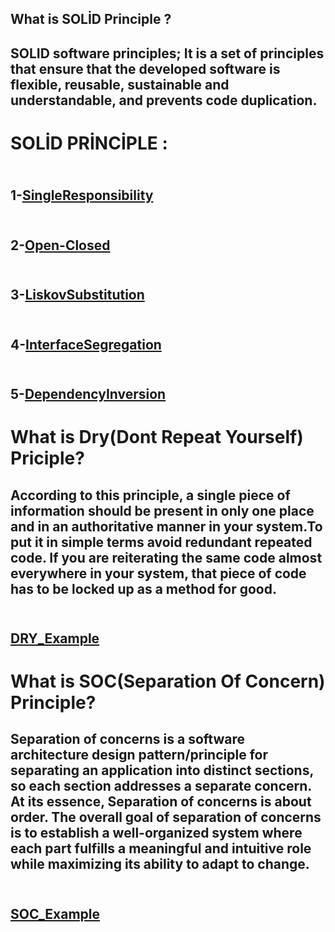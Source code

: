 ## What is SOLİD Principle ?
## SOLID software principles; It is a set of principles that ensure that the developed software is flexible, reusable, sustainable and understandable, and prevents code duplication.

# SOLİD PRİNCİPLE :

## <br> 1-[SingleResponsibility](https://github.com/SongulSYTRK/Software_Principle/tree/master/1_SingleResponsibility)
## <br> 2-[Open-Closed](https://github.com/SongulSYTRK/Software_Principle/tree/master/2-OperClosed)
## <br> 3-[LiskovSubstitution](https://github.com/SongulSYTRK/Software_Principle/tree/master/3.LiskovSubstitution)
## <br> 4-[InterfaceSegregation](https://github.com/SongulSYTRK/Software_Principle/tree/master/4-InterfaceSegregation)
## <br> 5-[DependencyInversion](https://github.com/SongulSYTRK/Software_Principle/tree/master/5_DependencyInversion)


# What is Dry(Dont Repeat Yourself) Priciple?

## According to this principle, a single piece of information should be present in only one place and in an authoritative manner in your system.To put it in simple terms avoid redundant repeated code. If you are reiterating the same code almost everywhere in your system, that piece of code has to be locked up as a method for good.
## <br>[DRY_Example](https://github.com/SongulSYTRK/Software_Principle/tree/master/DRY_Principle)


# What is SOC(Separation Of Concern) Principle?
## Separation of concerns is a software architecture design pattern/principle for separating an application into distinct sections, so each section addresses a separate concern. At its essence, Separation of concerns is about order. The overall goal of separation of concerns is to establish a well-organized system where each part fulfills a meaningful and intuitive role while maximizing its ability to adapt to change.
## <br> [SOC_Example](https://github.com/SongulSYTRK/Software_Principle/tree/master/SOC)
